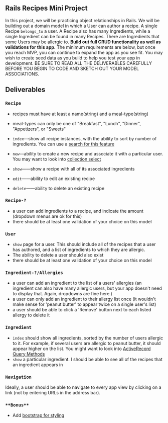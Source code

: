 ## Rails Recipes Mini Project

In this project, we will be practicing object relationships in Rails. We will be building out a domain model in which a User can author a recipe. A single Recipe `belongs_to` a user. A Recipe also has many Ingredients, while a single Ingredient can be found in many Recipes. There are Ingredients that some Users may be allergic to. **Build out full CRUD functionality as well as validations for this app.** The minimum requirements are below, but once you reach MVP, you can continue to expand the app as you see fit. You may wish to create seed data as you build to help you test your app in development. BE SURE TO READ ALL THE DELIVERABLES CAREFULLY BEFORE YOU BEGIN TO CODE AND SKETCH OUT YOUR MODEL ASSOCIATIONS.

## Deliverables

### `Recipe`

- recipes must have at least a name(string) and a meal-type(string)
- meal-types can only be one of "Breakfast", "Lunch", "Dinner", "Appetizers", or "Sweets"

- `index`––show all recipe instances, with the ability to sort by number of ingredients. You can use a [search for this feature](http://guides.rubyonrails.org/form_helpers.html#a-generic-search-form)
- `new`––ability to create a new recipe and associate it with a particular user. You may want to look into [collection select](http://api.rubyonrails.org/v5.2.0/classes/ActionView/Helpers/FormBuilder.html#method-i-collection_select)
- `show`——show a recipe with all of its associated ingredients
- `edit`——ability to edit an existing recipe
- `delete`——ability to delete an existing recipe

### `Recipe-?`

- a user can add ingredients to a recipe, and indicate the amount (dropdown menus are ok for this)
- there should be at least one validation of your choice on this model

### `User`

- `show` page for a user. This should include all of the recipes that a user has authored, and a list of ingredients to which they are allergic.
- The ability to delete a user should also exist
- there should be at least one validation of your choice on this model

### `Ingredient-?/Allergies`

- a user can add an ingredient to the list of a users' allergies (an ingredient can also have many allergic users, but your app doesn't need to display that. Again, dropdowns are fine here.)
- a user can only add an ingredient to their allergy list once (it wouldn't make sense for 'peanut butter' to appear twice on a single user's list)
- a user should be able to click a 'Remove' button next to each listed allergy to delete it

### `Ingredient`

- `index` should show all ingredients, sorted by the number of users allergic to it. For example, if several users are allergic to peanut butter, it should appear higher on the list. You might want to look into [ActiveRecord Query Methods](https://guides.rubyonrails.org/active_record_querying.html)
- `show` a particular ingredient. I should be able to see all of the recipes that an ingredient appears in

### `Navigation`
Ideally, a user should be able to navigate to every app view by clicking on a link (not by entering URLs in the address bar).

### `**Bonus**`

- Add [bootstrap for styling](https://getbootstrap.com/docs/4.1/getting-started/introduction/)
